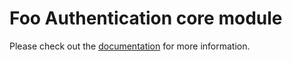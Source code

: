 # Foo Authentication core module

Please check out the [documentation](https://yanickrochon.github.io/foo-auth/core) for more information.
